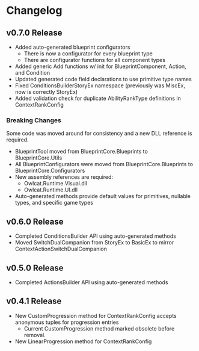 ﻿# Changelog

## v0.7.0 Release

* Added auto-generated blueprint configurators
    * There is now a configurator for every blueprint type
    * There are configurator functions for all component types
* Added generic Add functions w/ init for BlueprintComponent, Action, and Condition
* Updated generated code field declarations to use primitive type names
* Fixed ConditionsBuilderStoryEx namespace (previously was MiscEx, now is correctly StoryEx)
* Added validation check for duplicate AbilityRankType definitions in ContextRankConfig

### Breaking Changes

Some code was moved around for consistency and a new DLL reference is required.

* BlueprintTool moved from BlueprintCore.Blueprints to BlueprintCore.Utils
* All BlueprintConfigurators were moved from BlueprintCore.Blueprints to BlueprintCore.Configurators
* New assembly references are required:
    * Owlcat.Runtime.Visual.dll
    * Owlcat.Runtime.UI.dll
* Auto-generated methods provide default values for primitives, nullable types, and specific game types

## v0.6.0 Release

* Completed ConditionsBuilder API using auto-generated methods
* Moved SwitchDualCompanion from StoryEx to BasicEx to mirror ContextActionSwitchDualCompanion

## v0.5.0 Release

* Completed ActionsBuilder API using auto-generated methods

## v0.4.1 Release

* New CustomProgression method for ContextRankConfig accepts anonymous tuples for progression entries
    * Current CustomProgression method marked obsolete before removal.
* New LinearProgression method for ContextRankConfig